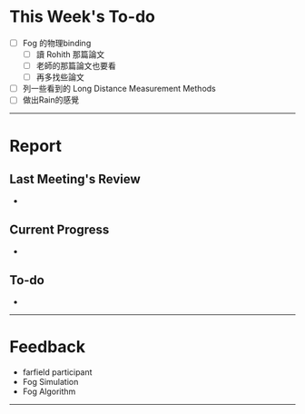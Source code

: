 # This Week's To-do
- [ ] Fog 的物理binding
	- [ ] 讀 Rohith 那篇論文
	- [ ] 老師的那篇論文也要看
	- [ ] 再多找些論文
- [ ] 列一些看到的 Long Distance Measurement Methods
- [ ] 做出Rain的感覺
---
# Report
## Last Meeting's Review
- 
## Current Progress
- 
## To-do
- 
---
# Feedback
- farfield participant
- Fog Simulation
- Fog Algorithm
---
